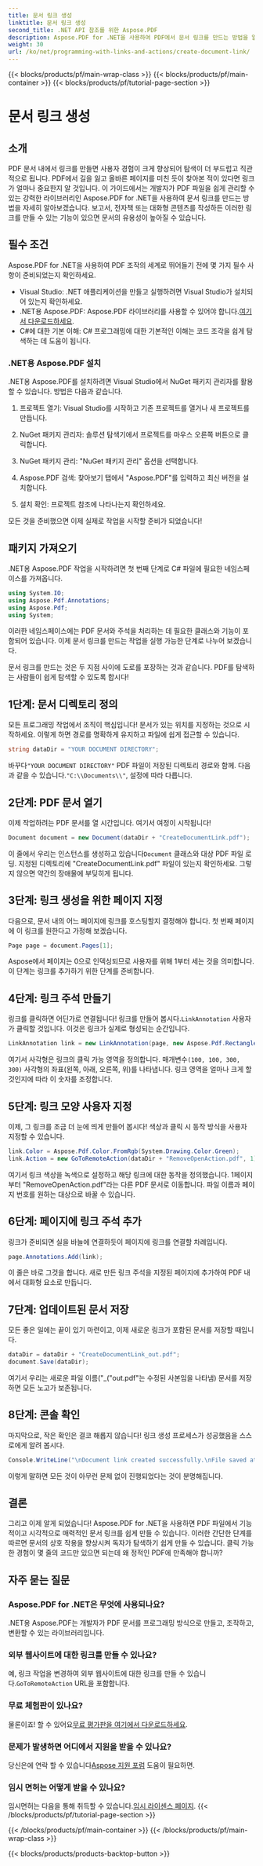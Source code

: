 ```yaml
---
title: 문서 링크 생성
linktitle: 문서 링크 생성
second_title: .NET API 참조를 위한 Aspose.PDF
description: Aspose.PDF for .NET을 사용하여 PDF에서 문서 링크를 만드는 방법을 알아보세요. PDF 문서에서 탐색 및 상호 작용을 강화하세요.
weight: 30
url: /ko/net/programming-with-links-and-actions/create-document-link/
---
```


{{< blocks/products/pf/main-wrap-class >}}
{{< blocks/products/pf/main-container >}}
{{< blocks/products/pf/tutorial-page-section >}}

# 문서 링크 생성

## 소개

PDF 문서 내에서 링크를 만들면 사용자 경험이 크게 향상되어 탐색이 더 부드럽고 직관적으로 됩니다. PDF에서 길을 잃고 올바른 페이지를 미친 듯이 찾아본 적이 있다면 링크가 얼마나 중요한지 알 것입니다. 이 가이드에서는 개발자가 PDF 파일을 쉽게 관리할 수 있는 강력한 라이브러리인 Aspose.PDF for .NET을 사용하여 문서 링크를 만드는 방법을 자세히 알아보겠습니다. 보고서, 전자책 또는 대화형 콘텐츠를 작성하든 이러한 링크를 만들 수 있는 기능이 있으면 문서의 유용성이 높아질 수 있습니다.

## 필수 조건

Aspose.PDF for .NET을 사용하여 PDF 조작의 세계로 뛰어들기 전에 몇 가지 필수 사항이 준비되었는지 확인하세요.

- Visual Studio: .NET 애플리케이션을 만들고 실행하려면 Visual Studio가 설치되어 있는지 확인하세요.
- .NET용 Aspose.PDF: Aspose.PDF 라이브러리를 사용할 수 있어야 합니다.[여기서 다운로드하세요](https://releases.aspose.com/pdf/net/).
- C#에 대한 기본 이해: C# 프로그래밍에 대한 기본적인 이해는 코드 조각을 쉽게 탐색하는 데 도움이 됩니다.

### .NET용 Aspose.PDF 설치

.NET용 Aspose.PDF를 설치하려면 Visual Studio에서 NuGet 패키지 관리자를 활용할 수 있습니다. 방법은 다음과 같습니다.

1. 프로젝트 열기: Visual Studio를 시작하고 기존 프로젝트를 열거나 새 프로젝트를 만듭니다.
   
2. NuGet 패키지 관리자: 솔루션 탐색기에서 프로젝트를 마우스 오른쪽 버튼으로 클릭합니다.
   
3. NuGet 패키지 관리: "NuGet 패키지 관리" 옵션을 선택합니다.

4. Aspose.PDF 검색: 찾아보기 탭에서 "Aspose.PDF"를 입력하고 최신 버전을 설치합니다.

5. 설치 확인: 프로젝트 참조에 나타나는지 확인하세요.

모든 것을 준비했으면 이제 실제로 작업을 시작할 준비가 되었습니다!

## 패키지 가져오기

.NET용 Aspose.PDF 작업을 시작하려면 첫 번째 단계로 C# 파일에 필요한 네임스페이스를 가져옵니다.

```csharp
using System.IO;
using Aspose.Pdf.Annotations;
using Aspose.Pdf;
using System;
```

이러한 네임스페이스에는 PDF 문서와 주석을 처리하는 데 필요한 클래스와 기능이 포함되어 있습니다. 이제 문서 링크를 만드는 작업을 실행 가능한 단계로 나누어 보겠습니다.

문서 링크를 만드는 것은 두 지점 사이에 도로를 포장하는 것과 같습니다. PDF를 탐색하는 사람들이 쉽게 탐색할 수 있도록 합시다!

## 1단계: 문서 디렉토리 정의

모든 프로그래밍 작업에서 조직이 핵심입니다! 문서가 있는 위치를 지정하는 것으로 시작하세요. 이렇게 하면 경로를 명확하게 유지하고 파일에 쉽게 접근할 수 있습니다.

```csharp
string dataDir = "YOUR DOCUMENT DIRECTORY";
```

 바꾸다`"YOUR DOCUMENT DIRECTORY"` PDF 파일이 저장된 디렉토리 경로와 함께. 다음과 같을 수 있습니다.`"C:\\Documents\\"`, 설정에 따라 다릅니다.

## 2단계: PDF 문서 열기

이제 작업하려는 PDF 문서를 열 시간입니다. 여기서 여정이 시작됩니다!

```csharp
Document document = new Document(dataDir + "CreateDocumentLink.pdf");
```

 이 줄에서 우리는 인스턴스를 생성하고 있습니다`Document` 클래스와 대상 PDF 파일 로딩. 지정된 디렉토리에 "CreateDocumentLink.pdf" 파일이 있는지 확인하세요. 그렇지 않으면 약간의 장애물에 부딪히게 됩니다.

## 3단계: 링크 생성을 위한 페이지 지정

다음으로, 문서 내의 어느 페이지에 링크를 호스팅할지 결정해야 합니다. 첫 번째 페이지에 이 링크를 원한다고 가정해 보겠습니다.

```csharp
Page page = document.Pages[1];
```

Aspose에서 페이지는 0으로 인덱싱되므로 사용자를 위해 1부터 세는 것을 의미합니다. 이 단계는 링크를 추가하기 위한 단계를 준비합니다.

## 4단계: 링크 주석 만들기

 링크를 클릭하면 어딘가로 연결됩니다! 링크를 만들어 봅시다.`LinkAnnotation` 사용자가 클릭할 것입니다. 이것은 링크가 실제로 형성되는 순간입니다.

```csharp
LinkAnnotation link = new LinkAnnotation(page, new Aspose.Pdf.Rectangle(100, 100, 300, 300));
```

 여기서 사각형은 링크의 클릭 가능 영역을 정의합니다. 매개변수`(100, 100, 300, 300)` 사각형의 좌표(왼쪽, 아래, 오른쪽, 위)를 나타냅니다. 링크 영역을 얼마나 크게 할 것인지에 따라 이 숫자를 조정합니다.

## 5단계: 링크 모양 사용자 지정

이제, 그 링크를 조금 더 눈에 띄게 만들어 봅시다! 색상과 클릭 시 동작 방식을 사용자 지정할 수 있습니다.

```csharp
link.Color = Aspose.Pdf.Color.FromRgb(System.Drawing.Color.Green);
link.Action = new GoToRemoteAction(dataDir + "RemoveOpenAction.pdf", 1);
```

여기서 링크 색상을 녹색으로 설정하고 해당 링크에 대한 동작을 정의했습니다. 1페이지부터 "RemoveOpenAction.pdf"라는 다른 PDF 문서로 이동합니다. 파일 이름과 페이지 번호를 원하는 대상으로 바꿀 수 있습니다.

## 6단계: 페이지에 링크 주석 추가

링크가 준비되면 실을 바늘에 연결하듯이 페이지에 링크를 연결할 차례입니다. 

```csharp
page.Annotations.Add(link);
```

이 줄은 바로 그것을 합니다. 새로 만든 링크 주석을 지정된 페이지에 추가하여 PDF 내에서 대화형 요소로 만듭니다.

## 7단계: 업데이트된 문서 저장

모든 좋은 일에는 끝이 있기 마련이고, 이제 새로운 링크가 포함된 문서를 저장할 때입니다. 

```csharp
dataDir = dataDir + "CreateDocumentLink_out.pdf";
document.Save(dataDir);
```

여기서 우리는 새로운 파일 이름("_("out.pdf"는 수정된 사본임을 나타냄) 문서를 저장하면 모든 노고가 보존됩니다.

## 8단계: 콘솔 확인

마지막으로, 작은 확인은 결코 해롭지 않습니다! 링크 생성 프로세스가 성공했음을 스스로에게 알려 봅시다.

```csharp
Console.WriteLine("\nDocument link created successfully.\nFile saved at " + dataDir);
```

이렇게 말하면 모든 것이 아무런 문제 없이 진행되었다는 것이 분명해집니다.

## 결론

그리고 이제 알게 되었습니다! Aspose.PDF for .NET을 사용하면 PDF 파일에서 기능적이고 시각적으로 매력적인 문서 링크를 쉽게 만들 수 있습니다. 이러한 간단한 단계를 따르면 문서의 상호 작용을 향상시켜 독자가 탐색하기 쉽게 만들 수 있습니다. 클릭 가능한 경험이 몇 줄의 코드만 있으면 되는데 왜 정적인 PDF에 만족해야 합니까? 

## 자주 묻는 질문

### Aspose.PDF for .NET은 무엇에 사용되나요?
.NET용 Aspose.PDF는 개발자가 PDF 문서를 프로그래밍 방식으로 만들고, 조작하고, 변환할 수 있는 라이브러리입니다.

### 외부 웹사이트에 대한 링크를 만들 수 있나요?
 예, 링크 작업을 변경하여 외부 웹사이트에 대한 링크를 만들 수 있습니다.`GoToRemoteAction` URL을 포함합니다.

### 무료 체험판이 있나요?
 물론이죠! 할 수 있어요[무료 평가판을 여기에서 다운로드하세요](https://releases.aspose.com/).

### 문제가 발생하면 어디에서 지원을 받을 수 있나요?
 당신은에 연락 할 수 있습니다[Aspose 지원 포럼](https://forum.aspose.com/c/pdf/10) 도움이 필요하면.

### 임시 면허는 어떻게 받을 수 있나요?
 임시면허는 다음을 통해 취득할 수 있습니다.[임시 라이센스 페이지](https://purchase.aspose.com/temporary-license/).
{{< /blocks/products/pf/tutorial-page-section >}}

{{< /blocks/products/pf/main-container >}}
{{< /blocks/products/pf/main-wrap-class >}}

{{< blocks/products/products-backtop-button >}}
